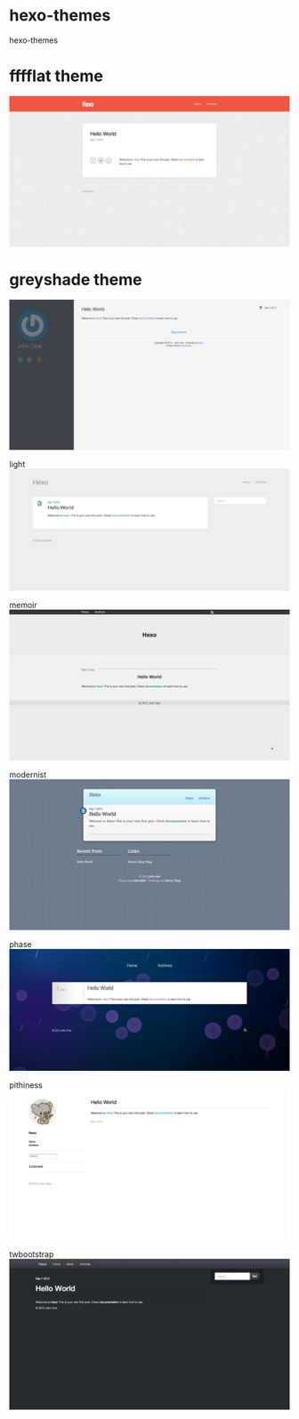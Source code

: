 hexo-themes
===========

hexo-themes

fffflat theme
=============
![alt fffflat.png](./imgs/fffflat.png "fffflat.png")

greyshade theme
===============
![alt greyshade.png](./imgs/greyshade.png "greyshade.png")

light
![alt light.png](./imgs/light.png "light.png")

memoir
![alt memoir.png](./imgs/memoir.png "memoir.png")

modernist
![alt modernist.png](./imgs/modernist.png "modernist.png")

phase
![alt phase.png](./imgs/phase.png "phase.png")

pithiness
![alt pithiness.png](./imgs/pithiness.png "pithiness.png")

twbootstrap
![alt twbootstrap.png](./imgs/twbootstrap.png "twbootstrap.png")

